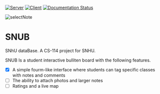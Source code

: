 [![Server](https://github.com/KenwoodFox/SNUB/actions/workflows/server_workflow.yml/badge.svg)](https://github.com/KenwoodFox/SNUB/actions/workflows/server_workflow.yml)
[![Client](https://github.com/KenwoodFox/SNUB/actions/workflows/client_workflow.yml/badge.svg)](https://github.com/KenwoodFox/SNUB/actions/workflows/client_workflow.yml)
[![Documentation Status](https://readthedocs.org/projects/snub-snhu/badge/?version=latest)](https://snub-snhu.readthedocs.io/en/latest/?badge=latest)

![selectNote](https://user-images.githubusercontent.com/31870999/230142121-c07a5c10-9a05-423b-a445-885ac43d16e8.png)

# SNUB
SNhU dataBase. A CS-114 project for SNHU.

SNUB Is a student interactive bulliten board with the following features.

 - [x] A simple fourm-like interface where students can tag specific classes with notes and comments
 - [ ] The ability to attach photos and larger notes
 - [ ] Ratings and a live map
